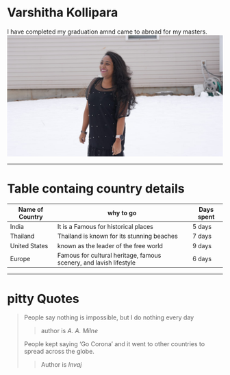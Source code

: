 # Varshitha Kollipara
  I have completed my graduation amnd came to abroad for my masters.
  ![myimage](https://github.com/Varsshitha/assignment2-Kollipara/blob/9c0b33ab857aeaa469e0e46cb7d1491a2449ecc5/varshi.jpeg)
  
  ***
  # Table containg country details
  |Name of Country|why to go|Days spent|
  |---------------|------|----------|
  |India|It is a Famous for historical places|5 days|
  |Thailand|Thailand is known for its stunning beaches|7 days
  |United States|known as the leader of the free world |9 days
  |Europe|Famous for cultural heritage, famous scenery, and lavish lifestyle|6 days|
  ***
  # pitty Quotes
  > People say nothing is impossible, but I do nothing every day
  >> author is *A. A. Milne*
  > 
  > People kept saying ‘Go Corona’ and it went to other countries to spread across the globe.
  >> Author is *Invaj* 


